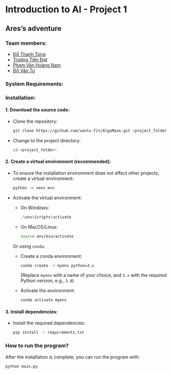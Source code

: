 # Introduction to AI - Project 1

## Ares’s adventure

### Team members:

- [Đỗ Thanh Tùng](https://github.com/Neil-275)
- [Trương Tiến Đạt](https://github.com/tiendat25052004)
- [Phạm Văn Hoàng Nam](https://github.com/Viperoxz)
- [Đỗ Văn Tư](https://github.com/vantu-fit)

### System Requirements:

### Installation:

#### 1. Download the source code:

- Clone the repository:

  ```bash
  git clone https://github.com/vantu-fit/AlgoMaze.git <project_folder>
  ```

- Change to the project directory:

  ```bash
  cd <project_folder>
  ```

#### 2. Create a virtual environment (recommended):

- To ensure the installation environment does not affect other projects, create a virtual environment:

  ```bash
  python -m venv env
  ```

- Activate the virtual environment:

  - On Windows:

    ```bash
    .\env\Scripts\activate
    ```

  - On MacOS/Linux:

    ```bash
    source env/bin/activate
    ```

  Or using `conda`:

  - Create a conda environment:

    ```bash
    conda create -n myenv python=3.x
    ```

    (Replace `myenv` with a name of your choice, and `3.x` with the required Python version, e.g., `3.8`)

  - Activate the environment:

    ```bash
    conda activate myenv
    ```

#### 3. Install dependencies:

- Install the required dependencies:

  ```bash
  pip install -r requirements.txt
  ```

### How to run the program?

After the installation is complete, you can run the program with:

```bash
python main.py

```
